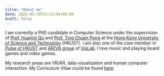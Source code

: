 ```yaml
---
title: "About me"
date: 2022-05-10T15:23:54+08:00
draft: false
---
```


I am currently a PhD candidate in Computer Science under the supervision of [Prof. Huamin Qu](http://huamin.org) and [Prof. Ting Chuen Pong](https://seng.hkust.edu.hk/about/people/faculty/ting-chuen-pong) at the [Hong Kong University of Science and Technology](https://www.ust.hk) (HKUST). I am also one of the core member in [Pulse of HKUST](https://pulse.ust.hk) and [AR/VR group](http://vis.cse.ust.hk/groups/xr-vis) of [VisLab](http://vis.cse.ust.hk). I love music and playing board games and video games.

My research areas are VR/AR, data visualization and human computer interaction. My Curriculum Vitae could be found [here](/cv.pdf).
